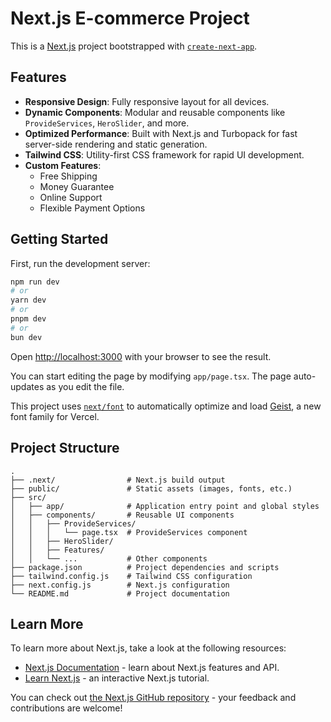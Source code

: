 # Next.js E-commerce Project

This is a [Next.js](https://nextjs.org) project bootstrapped with [`create-next-app`](https://nextjs.org/docs/app/api-reference/cli/create-next-app).

## Features

- **Responsive Design**: Fully responsive layout for all devices.
- **Dynamic Components**: Modular and reusable components like `ProvideServices`, `HeroSlider`, and more.
- **Optimized Performance**: Built with Next.js and Turbopack for fast server-side rendering and static generation.
- **Tailwind CSS**: Utility-first CSS framework for rapid UI development.
- **Custom Features**:
  - Free Shipping
  - Money Guarantee
  - Online Support
  - Flexible Payment Options

## Getting Started

First, run the development server:

```bash
npm run dev
# or
yarn dev
# or
pnpm dev
# or
bun dev
```

Open [http://localhost:3000](http://localhost:3000) with your browser to see the result.

You can start editing the page by modifying `app/page.tsx`. The page auto-updates as you edit the file.

This project uses [`next/font`](https://nextjs.org/docs/app/building-your-application/optimizing/fonts) to automatically optimize and load [Geist](https://vercel.com/font), a new font family for Vercel.

## Project Structure

```
.
├── .next/                # Next.js build output
├── public/               # Static assets (images, fonts, etc.)
├── src/
│   ├── app/              # Application entry point and global styles
│   ├── components/       # Reusable UI components
│   │   ├── ProvideServices/
│   │   │   └── page.tsx  # ProvideServices component
│   │   ├── HeroSlider/
│   │   ├── Features/
│   │   └── ...           # Other components
├── package.json          # Project dependencies and scripts
├── tailwind.config.js    # Tailwind CSS configuration
├── next.config.js        # Next.js configuration
└── README.md             # Project documentation
```

## Learn More

To learn more about Next.js, take a look at the following resources:

- [Next.js Documentation](https://nextjs.org/docs) - learn about Next.js features and API.
- [Learn Next.js](https://nextjs.org/learn) - an interactive Next.js tutorial.

You can check out [the Next.js GitHub repository](https://github.com/vercel/next.js) - your feedback and contributions are welcome!



